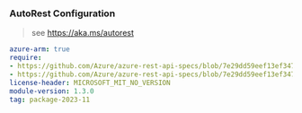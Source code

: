 ### AutoRest Configuration

> see https://aka.ms/autorest

``` yaml
azure-arm: true
require:
- https://github.com/Azure/azure-rest-api-specs/blob/7e29dd59eef13ef347d09e41a63f2585be77b3ca/specification/search/resource-manager/readme.md
- https://github.com/Azure/azure-rest-api-specs/blob/7e29dd59eef13ef347d09e41a63f2585be77b3ca/specification/search/resource-manager/readme.go.md
license-header: MICROSOFT_MIT_NO_VERSION
module-version: 1.3.0
tag: package-2023-11
```